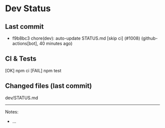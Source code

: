 # Dev Status

## Last commit
- f9b8bc3 chore(dev): auto-update STATUS.md [skip ci] (#1008) (github-actions[bot], 40 minutes ago)
## CI & Tests
[OK] npm ci
[FAIL] npm test

## Changed files (last commit)
dev/STATUS.md

---
Notes:
- ...

